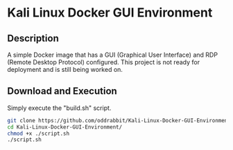 # Kali Linux Docker GUI Environment

## Description

A simple Docker image that has a GUI (Graphical User Interface) and RDP (Remote Desktop Protocol) configured. This project is not ready for deployment and is still being worked on.

## Download and Execution

Simply execute the "build.sh" script.

```bash
git clone https://github.com/oddrabbit/Kali-Linux-Docker-GUI-Environment.git
cd Kali-Linux-Docker-GUI-Environment/
chmod +x ./script.sh
./script.sh
```
